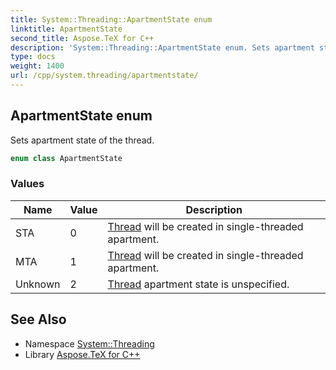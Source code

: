 ```yaml
---
title: System::Threading::ApartmentState enum
linktitle: ApartmentState
second_title: Aspose.TeX for C++
description: 'System::Threading::ApartmentState enum. Sets apartment state of the thread in C++.'
type: docs
weight: 1400
url: /cpp/system.threading/apartmentstate/
---
```

## ApartmentState enum


Sets apartment state of the thread.

```cpp
enum class ApartmentState
```

### Values

| Name | Value | Description |
| --- | --- | --- |
| STA | 0 | [Thread](../thread/) will be created in single-threaded apartment. |
| MTA | 1 | [Thread](../thread/) will be created in single-threaded apartment. |
| Unknown | 2 | [Thread](../thread/) apartment state is unspecified. |

## See Also

* Namespace [System::Threading](../)
* Library [Aspose.TeX for C++](../../)

